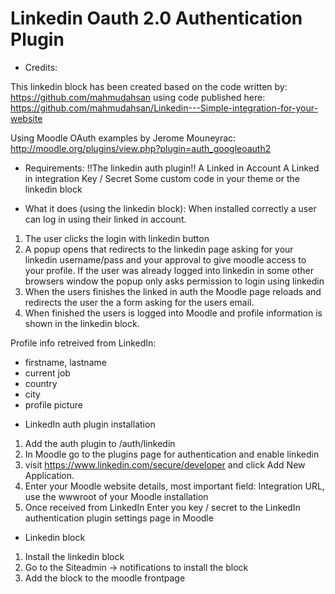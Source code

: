 Linkedin Oauth 2.0 Authentication Plugin
===========================================================

* Credits:

This linkedin block has been created based on the code written by:
https://github.com/mahmudahsan using code published here: 
https://github.com/mahmudahsan/Linkedin---Simple-integration-for-your-website

Using Moodle OAuth examples by Jerome Mouneyrac:
http://moodle.org/plugins/view.php?plugin=auth_googleoauth2


* Requirements:
!!The linkedin auth plugin!!
A Linked in Account
A Linked in integration Key / Secret
Some custom code in your theme or the linkedin block

* What it does (using the linkedin block):
When installed correctly a user can log in using their linked in account.

1. The user clicks the login with linkedin button
2. A popup opens that redirects to the linkedin page asking for your linkedin username/pass and your
approval to give moodle access to your profile. If the user was already logged into linkedin in some
other browsers window the popup only asks permission to login using linkedin
3. When the users finishes the linked in auth the Moodle page reloads and redirects the user the a form 
asking for the users email. 
4. When finished the users is logged into Moodle and profile information is shown in the linkedin block.

Profile info retreived from LinkedIn:
- firstname, lastname
- current job
- country
- city 
- profile picture 

* LinkedIn auth plugin installation

1. Add the auth plugin to /auth/linkedin
2. In Moodle go to the plugins page for authentication and enable linkedin
3. visit https://www.linkedin.com/secure/developer and click Add New Application.
4. Enter your Moodle website details, most important field: Integration URL, use the wwwroot of your Moodle installation
5. Once received from LinkedIn Enter you key / secret to the LinkedIn authentication plugin settings page in Moodle

* Linkedin block
1. Install the linkedin block 
2. Go to the Siteadmin -> notifications to install the block
3. Add the block to the moodle frontpage


